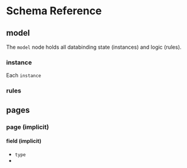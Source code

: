 # Schema Reference

## model

The `model` node holds all databinding state (instances) and logic (rules).

### instance

Each `instance` 

### rules

## pages

### page (implicit)

#### field (implicit)

- `type`
- 

